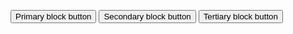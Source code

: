<button class="au-btn au-btn--block">Primary block button</button>
<button class="au-btn au-btn--block au-btn--secondary">Secondary block button</button>
<button class="au-btn au-btn--block au-btn--tertiary">Tertiary block button</button>
